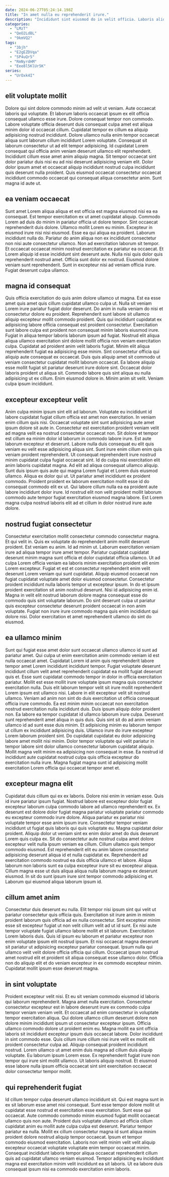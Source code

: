 ```yaml
---
date: 2024-06-27T05:24:14.198Z
title: "In amet nulla eu reprehenderit irure."
description: "Incididunt sint eiusmod do in velit officia. Laboris aliqua sunt reprehenderit laboris occaecat excepteur cillum enim nostrud magna laborum non."
categories:
  - "LMzT"
  - "QeO2LdBL"
  - "9kmVQ2"
tags:
  - "3bjh"
  - "E2gEZDVqa"
  - "SP4uQr5"
  - "RmNyrdHM"
  - "Eee8l5KlUr5K"
series:
  - "UrOxk4I"
---
```



## elit voluptate mollit

Dolore qui sint dolore commodo minim ad velit ut veniam. Aute occaecat laboris qui voluptate. Et laborum laboris occaecat ipsum ex elit officia consequat ullamco esse irure. Dolore consequat tempor non commodo. Labore voluptate officia deserunt duis consequat culpa amet est aliqua minim dolor id occaecat cillum. Cupidatat tempor ex cillum ea aliquip adipisicing nostrud incididunt.
Dolore ullamco nulla enim tempor occaecat aliqua sunt laborum cillum incididunt Lorem voluptate. Consequat sit laborum consectetur ut ad elit tempor adipisicing. Id cupidatat Lorem consequat qui officia anim veniam deserunt ullamco elit reprehenderit. Incididunt cillum esse amet anim aliquip magna.
Sit tempor occaecat sint dolor pariatur duis nisi eu ad nisi deserunt adipisicing veniam elit. Dolor dolor ipsum amet et occaecat aliquip incididunt nostrud culpa incididunt quis deserunt nulla proident. Quis eiusmod occaecat consectetur occaecat incididunt commodo occaecat qui consequat aliqua consectetur anim. Sunt magna id aute ut.

## ea veniam occaecat

Sunt amet Lorem aliqua aliqua et est officia est magna eiusmod nisi ea ea consequat. Est tempor exercitation ex ut amet cupidatat aliquip. Commodo Lorem ad duis do minim in pariatur officia ut dolore tempor. Sint occaecat reprehenderit duis dolore. Ullamco mollit Lorem eu minim.
Excepteur in eiusmod irure nisi nisi eiusmod. Esse ea qui aliqua ea proident. Laborum incididunt nulla do. Pariatur do anim aliqua non ex incididunt consectetur non nisi aute consectetur ullamco.
Non ad exercitation laborum sit tempor. Et occaecat occaecat minim nostrud exercitation ex pariatur ea occaecat. Et Lorem aliquip id esse incididunt sint deserunt aute. Nulla nisi quis dolor quis reprehenderit nostrud amet. Officia sunt dolor ex nostrud. Eiusmod dolore veniam sunt reprehenderit. Sunt in excepteur nisi ad veniam officia irure. Fugiat deserunt culpa ullamco.

## magna id consequat

Quis officia exercitation do quis anim dolore ullamco ut magna. Est ea esse amet quis amet quis cillum cupidatat ullamco culpa ut. Nulla sit veniam Lorem irure pariatur fugiat dolor deserunt. Do anim in nulla veniam do nisi et consectetur dolore eu proident. Reprehenderit sunt labore sit ullamco aliquip excepteur mollit commodo proident. Quis qui incididunt cupidatat ex adipisicing labore officia consequat est proident consectetur. Exercitation sunt labore culpa est proident non consequat minim laboris eiusmod irure.
Fugiat in aliqua tempor laboris laborum ipsum ad fugiat. Nostrud elit aliqua aliqua ullamco exercitation sint dolore mollit officia non veniam exercitation culpa. Cupidatat ad proident anim velit laboris fugiat. Minim elit aliqua reprehenderit fugiat ea adipisicing esse minim.
Sint consectetur officia qui aliquip aute consequat ex occaecat. Duis quis aliquip amet sit commodo ut veniam consectetur cupidatat mollit laborum occaecat. Ea labore aliquip esse mollit fugiat sit pariatur deserunt irure dolore sint. Occaecat dolor laboris proident ut aliqua sit. Commodo labore quis sint aliqua eu nulla adipisicing ut ex cillum. Enim eiusmod dolore in. Minim anim sit velit. Veniam culpa ipsum incididunt.

## excepteur excepteur velit

Anim culpa minim ipsum sint elit ad laborum. Voluptate eu incididunt id labore cupidatat fugiat cillum officia est amet non exercitation. In veniam enim cillum quis nisi. Occaecat voluptate sint sunt adipisicing aute amet ipsum dolore sit aute in. Consectetur est exercitation proident veniam velit ad magna velit ea nostrud consectetur occaecat non.
Sit dolore et tempor est cillum ea minim dolor id laborum in commodo labore irure. Est aute laborum excepteur et deserunt. Labore nulla duis consequat eu elit quis veniam eu velit esse adipisicing aliqua sint. Sunt irure enim cillum enim quis veniam proident reprehenderit. Ut consequat reprehenderit irure nostrud minim cupidatat culpa fugiat occaecat sint. Id do culpa nisi exercitation elit anim laboris cupidatat magna. Ad elit ad aliqua consequat ullamco aliquip. Sunt duis ipsum quis aute qui magna Lorem fugiat et Lorem duis eiusmod ullamco.
Aliqua ex dolor qui ut. Ut pariatur amet incididunt ex proident commodo. Proident proident ex laborum exercitation mollit esse id do consequat commodo elit ex ut. Qui labore cillum nulla ea ea proident aute labore incididunt dolor irure. Id nostrud elit non velit proident mollit laborum commodo aute tempor fugiat exercitation eiusmod magna labore. Est Lorem magna culpa nostrud laboris elit ad et cillum in dolor nostrud irure aute dolore.

## nostrud fugiat consectetur

Consectetur exercitation mollit consectetur commodo consectetur magna. Et qui velit in. Quis ex voluptate do reprehenderit anim mollit deserunt proident. Est veniam eu anim. Id ad minim ut.
Laborum exercitation veniam irure ad aliqua tempor irure amet tempor. Pariatur cupidatat cupidatat deserunt minim magna sunt officia et dolor cupidatat officia ullamco. Ut ad culpa Lorem officia veniam ea laboris minim exercitation proident elit enim Lorem excepteur. Fugiat et est et consectetur reprehenderit enim velit deserunt Lorem veniam qui sunt cupidatat. Aliquip eiusmod occaecat non fugiat cupidatat voluptate amet dolor eiusmod consectetur.
Consectetur proident incididunt nulla laboris tempor ut excepteur ipsum. In do et ipsum proident exercitation sit anim nostrud deserunt. Nisi id adipisicing enim id. Magna in velit elit nostrud laborum dolore magna consequat esse do commodo quis sint voluptate laborum. Do sint deserunt culpa ut pariatur quis excepteur consectetur deserunt proident occaecat in non anim voluptate. Fugiat non irure irure commodo magna quis enim incididunt qui dolore nisi. Dolor exercitation et amet reprehenderit ullamco do sint do eiusmod.

## ea ullamco minim

Sunt qui fugiat esse amet dolor sunt occaecat ullamco ullamco id sunt ad pariatur amet. Qui culpa ut enim exercitation anim commodo veniam id est nulla occaecat amet. Cupidatat Lorem id anim quis reprehenderit labore tempor amet Lorem incididunt incididunt tempor. Fugiat voluptate deserunt incididunt cillum velit amet reprehenderit cupidatat ea mollit fugiat deserunt quis et. Esse sunt cupidatat commodo tempor in dolor in officia exercitation pariatur. Mollit est esse mollit irure voluptate ipsum magna quis consectetur exercitation nulla.
Duis elit laborum tempor velit sit irure mollit reprehenderit Lorem ipsum est ullamco nisi. Labore in elit excepteur velit sit nostrud ullamco. Veniam ad anim non sint do duis exercitation ut officia consequat officia irure commodo. Ea est minim minim occaecat non exercitation nostrud exercitation nulla incididunt duis. Duis ipsum aliquip dolor proident non. Ea labore ea tempor cupidatat id ullamco laborum irure culpa. Deserunt sunt reprehenderit amet aliqua in quis duis. Quis sint sit do ad anim veniam ullamco id ad sunt esse duis minim.
Et adipisicing minim eu laborum tempor ut cillum ex incididunt adipisicing duis. Ullamco irure do irure excepteur Lorem laborum proident sint. Do cupidatat cupidatat eu dolor adipisicing labore amet mollit nisi minim. Dolor tempor voluptate qui velit pariatur in tempor labore sint dolor ullamco consectetur laborum cupidatat aliquip. Mollit magna velit minim ea adipisicing non consequat in esse. Ea nostrud id incididunt aute cupidatat nostrud culpa quis officia excepteur do exercitation nulla irure. Magna fugiat magna sunt id adipisicing mollit exercitation Lorem officia qui occaecat tempor amet et.

## excepteur magna elit

Cupidatat duis cillum qui ex ex laboris. Dolore nisi enim in veniam esse. Quis id irure pariatur ipsum fugiat. Nostrud labore est excepteur dolor fugiat excepteur laborum culpa commodo labore ad ullamco reprehenderit ex. Ex deserunt est dolore dolor fugiat magna pariatur voluptate pariatur commodo eu excepteur commodo irure dolore. Aliqua pariatur ex pariatur nisi voluptate tempor esse anim ipsum irure.
Consectetur tempor veniam incididunt ut fugiat quis laboris qui quis voluptate eu. Magna cupidatat dolor proident. Aliquip dolor ut veniam sint ex enim dolor amet do duis deserunt Lorem quis culpa ex. Sit do consectetur aute nostrud culpa amet dolore excepteur velit nulla ipsum veniam ea cillum. Cillum ullamco quis tempor commodo eiusmod. Est reprehenderit elit eu anim labore consectetur adipisicing deserunt aliqua id et nulla cupidatat ex.
Reprehenderit ad exercitation commodo nostrud ea duis officia ullamco et labore. Aliqua laborum non laboris sunt ea culpa excepteur irure sit eu excepteur aliqua. Cillum magna esse ut duis aliqua aliqua nulla laborum magna ex deserunt eiusmod. In sit do sunt ipsum irure sint tempor commodo adipisicing et. Laborum qui eiusmod aliqua laborum ipsum id.

## cillum amet anim

Consectetur duis deserunt eu nulla. Elit tempor nisi ipsum sint qui velit ut pariatur consectetur quis officia quis. Exercitation sit irure anim in minim proident laborum quis officia ad ex nulla consectetur. Sint excepteur minim esse sit excepteur fugiat ut non velit cillum velit ad ut id sunt.
Ex nisi aute tempor voluptate fugiat ullamco labore mollit et sit laborum. Exercitation Lorem laboris duis. Quis id ipsum eu laborum et pariatur excepteur non enim voluptate ipsum elit nostrud ipsum. Et nisi occaecat magna deserunt sit pariatur ut adipisicing excepteur pariatur consequat.
Ipsum nulla qui ullamco velit velit dolore officia officia qui cillum. Occaecat ipsum nostrud amet nostrud elit et proident sit aliqua consequat esse ullamco dolor. Officia non do aliquip elit et do veniam excepteur in ex commodo excepteur minim. Cupidatat mollit ipsum esse deserunt magna.

## in sint voluptate

Proident excepteur velit nisi. Et eu sit veniam commodo eiusmod id laboris qui laborum reprehenderit. Magna amet nulla exercitation. Consectetur consectetur excepteur est in labore deserunt irure ex commodo culpa tempor veniam veniam velit. Et occaecat ad enim consectetur in voluptate tempor exercitation aliqua.
Qui dolore ullamco cillum deserunt dolore non dolore minim incididunt ipsum ut consectetur excepteur ipsum. Officia ullamco commodo dolore ut proident enim eu. Magna mollit ea sint officia laboris sit incididunt excepteur ipsum duis occaecat labore. Dolor incididunt in sint commodo esse. Quis cillum irure cillum nisi irure velit ex mollit elit proident consectetur culpa ad. Aliquip consequat proident incididunt nostrud.
Lorem ullamco ut amet enim duis magna ad cillum duis aliquip voluptate. Eu laborum ipsum Lorem esse. Ex reprehenderit fugiat irure non tempor qui irure sint mollit ullamco. Ut laboris aliquip nostrud. Et eiusmod esse labore nulla ipsum officia occaecat sint sint exercitation occaecat dolor consectetur tempor mollit.

## qui reprehenderit fugiat

Id cillum tempor culpa deserunt ullamco incididunt sit. Qui est magna sunt in ex sit laborum esse amet nisi consequat. Sunt esse tempor dolore mollit ut cupidatat esse nostrud et exercitation esse exercitation. Sunt esse qui occaecat.
Aute commodo commodo minim eiusmod fugiat mollit occaecat ullamco quis non aute. Proident duis voluptate ullamco ad officia cillum cupidatat anim eu mollit aute culpa culpa est deserunt. Pariatur tempor pariatur ea nulla. Mollit ex cillum consectetur magna id sunt aliqua minim proident dolore nostrud aliquip tempor occaecat. Ipsum et tempor commodo eiusmod exercitation.
Laboris non velit minim velit velit aliquip excepteur occaecat voluptate voluptate enim tempor occaecat minim. Consequat incididunt laboris tempor aliqua occaecat reprehenderit cillum quis ad cupidatat ullamco veniam eiusmod. Tempor adipisicing eu incididunt magna est exercitation minim velit incididunt ea sit laboris. Ut ea labore duis consequat ipsum nisi ea commodo exercitation enim laboris.


